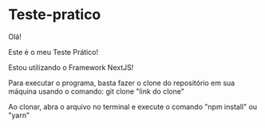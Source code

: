 # Teste-pratico

Olá!

Este é o meu Teste Prático!

Estou utilizando o Framework NextJS!

Para executar o programa, basta fazer o clone do repositório em sua máquina usando o comando:
git clone "link do clone"

Ao clonar, abra o arquivo no terminal e execute o comando "npm install" ou "yarn"
